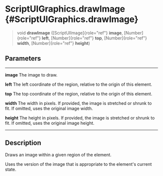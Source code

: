 ScriptUIGraphics.drawImage {#ScriptUIGraphics.drawImage}
==========================

> void **drawImage** ([ScriptUIImage]{role="ref"} **image**,
> [Number]{role="ref"} **left**, [Number]{role="ref"} **top**,
> [Number]{role="ref"} **width**, [Number]{role="ref"} **height**)

Parameters
----------

  ------------ ----------------------------------------------------------------
  **image**    The image to draw.

  **left**     The left coordinate of the region, relative to the origin of
               this element.

  **top**      The top coordinate of the region, relative to the origin of this
               element.

  **width**    The width in pixels. If provided, the image is stretched or
               shrunk to fit. If omitted, uses the original image width.

  **height**   The height in pixels. If provided, the image is stretched or
               shrunk to fit. If omitted, uses the original image height.
  ------------ ----------------------------------------------------------------

Description
-----------

Draws an image within a given region of the element.

Uses the version of the image that is appropriate to the element\'s
current state.
